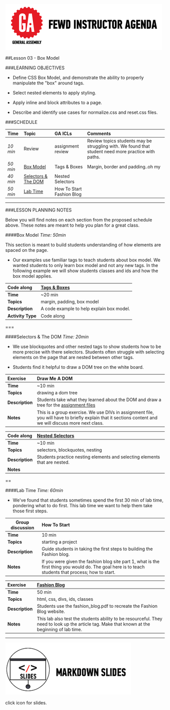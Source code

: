 ![GeneralAssemb.ly](../../img/icons/instr_agenda.png)


##Lesson 03 - Box Model


###LEARNING OBJECTIVES

*	Define CSS Box Model, and demonstrate the ability to properly manipulate the "box" around tags.

*	Select nested elements to apply styling. 

*	Apply inline and block attributes to a page.

*	Describe and identify use cases for normalize.css and reset.css files.


###SCHEDULE


| Time        | Topic| GA ICLs| Comments |
|:------------- |:-------------|:-------------------|:----------------|
| _10 min_ | Review | assignment review| Review topics students may be struggling with. We found that student need more practice with paths.|
| _50 min_ | [Box Model](https://github.com/generalassembly-studio/FEWD_2.0.0/blob/FEWD_2.0.1/Week_02_Styling/03_box_model/README.md#box-model)| Tags & Boxes | Margin, border and padding..oh my |
| _40 min_ | [Selectors & The DOM](https://github.com/generalassembly-studio/FEWD_2.0.0/blob/FEWD_2.0.1/Week_02_Styling/03_box_model/README.md#selectors--the-dom) | Nested Selectors |  |
| _50 min_ | [Lab Time](https://github.com/generalassembly-studio/FEWD_2.0.0/blob/FEWD_2.0.1/Week_02_Styling/03_box_model/README.md#lab-time)| How To Start <br/> Fashion Blog|

---


###LESSON PLANNING NOTES

Below you will find notes on each section from the proposed schedule above. These notes are  meant to help you plan for a great class.

####Box Model 
_Time: 50min_

This section is meant to build students understanding of how elements are spaced on the page.

*	Our examples use familiar tags to teach students about box model. We wanted students to only learn box model and not any new tags. In the following example we will show students classes and ids and how the box model applies. 


|Code along | [Tags & Boxes](solution/tags_boxesl) | 
|:------------- |:-------------|
| __Time__ | ~20 min | 
| __Topics__ | margin, padding, box model | 
| __Description__| A code example to help explain box model. |   
| __Activity Type__| Code along | 
 

===

####Selectors & The DOM
_Time: 20min_

*	We use blockquotes and other nested tags to show students how to be more precise with there selectors. Students often struggle with selecting elements on the page that are nested between other tags. 

*	Students find it helpful to draw a DOM tree on the white board.



| Exercise | Draw Me A DOM |
| :------------- |:-------------|
| __Time__ | ~10 min |
| __Topics__ | drawing a dom tree | 
| __Description__|Students take what they learned about the DOM and draw a tree for the [assignment files](../Assignment/index.html)|   
| __Notes__| This is a group exercise. We use DIVs in assignment file, you will have to briefly explain that it sections content and we will discuss more next class.| 
 

| Code along| [Nested Selectors](solutions/nested_selectors) |
| :------------- |:-------------|
| __Time__ | ~10 min |
| __Topics__ | selectors, blockquotes, nesting | 
| __Description__| Students practice nesting elements and selecting elements that are nested. |   
| __Notes__| | 
 
==


####Lab Time
_Time: 60min_

*	We've found that students sometimes spend the first 30 min of lab time, pondering what to do first. This lab time we want to help them take those first steps.


|Group discussion | How To Start |
| ------------- |:-------------|
| __Time__ | 10 min | 
| __Topics__ | starting a project | 
| __Description__| Guide students in taking the first steps to building the Fashion blog. |   
|__Notes__| If you were given the fashion blog site part 1, what is the first thing  you would do. The goal here is to teach students that process; how to start.|



|Exercise|[Fashion Blog](solution/fashion_blog_part1)|
|:------------- |:-------------|
| __Time__ | 50 min | 
| __Topics__ | html, css, divs, ids, classes | 
| __Description__| Students use the fashion_blog.pdf to recreate the Fashion Blog website. |    
| __Notes__| This lab also test the students ability to be resourceful. They need to look up the article tag. Make that known at the beginning of lab time. | 

---


[![slides](../../img/icons/slides.png)](slides.md)

click icon for slides.
